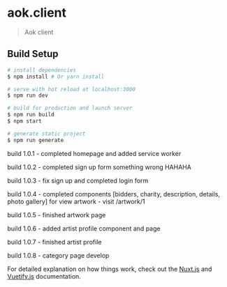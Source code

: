 # aok.client

> Aok client

## Build Setup

``` bash
# install dependencies
$ npm install # Or yarn install

# serve with hot reload at localhost:3000
$ npm run dev

# build for production and launch server
$ npm run build
$ npm start

# generate static project
$ npm run generate
```
build 1.0.1
    - completed homepage and added service worker

build 1.0.2
    - completed sign up form something wrong HAHAHA

build 1.0.3
    - fix sign up and completed login form

build 1.0.4
    - completed components [bidders, charity, description, details, photo gallery] for view artwork
    - visit /artwork/1

build 1.0.5 
    - finished artwork page

build 1.0.6
    - added artist profile component and page

build 1.0.7
    - finished artist profile
    
build 1.0.8
    - category page develop
    
For detailed explanation on how things work, check out the [Nuxt.js](https://github.com/nuxt/nuxt.js) and [Vuetify.js](https://vuetifyjs.com/) documentation.
